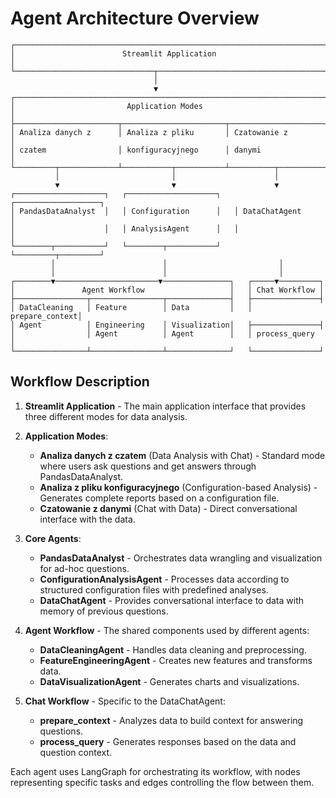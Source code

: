 
# Agent Architecture Overview

```
┌─────────────────────────────────────────────────────────────────────┐
│                        Streamlit Application                        │
└───────────────────────────────┬─────────────────────────────────────┘
                                │
                                ▼
┌─────────────────────────────────────────────────────────────────────┐
│                         Application Modes                           │
├───────────────────────┬───────────────────────┬─────────────────────┤
│ Analiza danych z      │ Analiza z pliku       │ Czatowanie z        │
│ czatem                │ konfiguracyjnego      │ danymi              │
└─────────┬─────────────┴───────────┬───────────┴──────────┬──────────┘
          │                         │                      │
          ▼                         ▼                      ▼
┌────────────────────┐   ┌────────────────────┐   ┌───────────────────┐
│ PandasDataAnalyst  │   │ Configuration      │   │ DataChatAgent     │
│                    │   │ AnalysisAgent      │   │                   │
└────────┬───────────┘   └────────┬───────────┘   └─────────┬─────────┘
         │                        │                         │
         │                        │                         │
┌────────▼───────────────────────▼───────────────┐   ┌─────▼─────────┐
│               Agent Workflow                   │   │ Chat Workflow │
├────────────────┬────────────────┬──────────────┤   ├───────────────┤
│ DataCleaning   │ Feature        │ Data         │   │ prepare_context│
│ Agent          │ Engineering    │ Visualization│   ├───────────────┤
│                │ Agent          │ Agent        │   │ process_query  │
└────────────────┴────────────────┴──────────────┘   └───────────────┘
```

## Workflow Description

1. **Streamlit Application** - The main application interface that provides three different modes for data analysis.

2. **Application Modes**:
   - **Analiza danych z czatem** (Data Analysis with Chat) - Standard mode where users ask questions and get answers through PandasDataAnalyst.
   - **Analiza z pliku konfiguracyjnego** (Configuration-based Analysis) - Generates complete reports based on a configuration file.
   - **Czatowanie z danymi** (Chat with Data) - Direct conversational interface with the data.

3. **Core Agents**:
   - **PandasDataAnalyst** - Orchestrates data wrangling and visualization for ad-hoc questions.
   - **ConfigurationAnalysisAgent** - Processes data according to structured configuration files with predefined analyses.
   - **DataChatAgent** - Provides conversational interface to data with memory of previous questions.

4. **Agent Workflow** - The shared components used by different agents:
   - **DataCleaningAgent** - Handles data cleaning and preprocessing.
   - **FeatureEngineeringAgent** - Creates new features and transforms data.
   - **DataVisualizationAgent** - Generates charts and visualizations.

5. **Chat Workflow** - Specific to the DataChatAgent:
   - **prepare_context** - Analyzes data to build context for answering questions.
   - **process_query** - Generates responses based on the data and question context.

Each agent uses LangGraph for orchestrating its workflow, with nodes representing specific tasks and edges controlling the flow between them.
